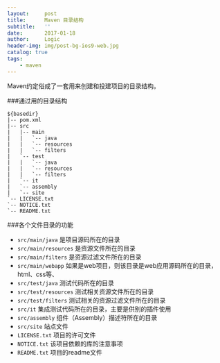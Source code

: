 ```yaml
---
layout:     post
title:      Maven 目录结构
subtitle:   ''
date:       2017-01-18
author:     Logic
header-img: img/post-bg-ios9-web.jpg
catalog: true
tags:
    - maven
---
```


Maven约定俗成了一套用来创建和投建项目的目录结构。

###通过用的目录结构
```
${basedir}
|-- pom.xml
|-- src
|   |-- main
|   |   `-- java
|   |   `-- resources
|   |   `-- filters
|   `-- test
|   |   `-- java
|   |   `-- resources
|   |   `-- filters
|   `-- it
|   `-- assembly
|   `-- site
`-- LICENSE.txt
`-- NOTICE.txt
`-- README.txt
```

###各个文件目录的功能
- `src/main/java` 是项目源码所在的目录
- `src/main/resources` 是资源文件所在的目录
- `src/main/filters` 是资源过滤文件所在的目录
- `src/main/webapp` 如果是web项目，则该目录是web应用源码所在的目录，html、css等、
- `src/test/java` 测试代码所在的目录
- `src/test/resources` 测试相关资源文件所在的目录
- `src/test/filters` 测试相关的资源过滤文件所在的目录
- `src/it` 集成测试代码所在的目录，主要是供别的插件使用
- `src/assembly` 组件（Assembly）描述符所在的目录
- `src/site` 站点文件
- `LICENSE.txt` 项目的许可文件
- `NOTICE.txt` 该项目依赖的库的注意事项
- `README.txt` 项目的readme文件